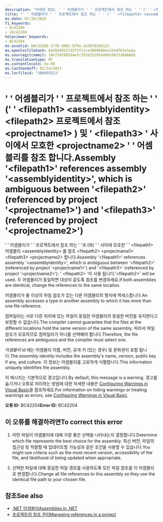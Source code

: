 ```yaml
---
description: "자세한 정보: ' ' 어셈블리가 ' ' 프로젝트에서 참조 하는 ' ' (' ' <filepath1> <assemblyidentity> <filepath2> 프로젝트에서 참조 <projectname1> ) 및 ' <filepath3> ' 사이에서 모호한 <projectname2> ' ' 어셈블리를 참조 합니다."
title: "' ' 어셈블리가 ' ' 프로젝트에서 참조 하는 ' ' (' ' <filepath1> <assemblyidentity> <filepath2> 프로젝트에서 참조 <projectname1> ) 및 ' <filepath3> ' 사이에서 모호한 <projectname2> ' ' 어셈블리를 참조 합니다."
ms.date: 07/20/2015
f1_keywords:
- bc42204
- vbc42204
helpviewer_keywords:
- BC42204
ms.assetid: b0c3d2b6-2776-4981-b79e-2e36f03d4123
ms.openlocfilehash: 6426b89157d3f5fc2ce3009b80ee32edf63e5ada
ms.sourcegitcommit: 10e719780594efc781b15295e499c66f316068b8
ms.translationtype: MT
ms.contentlocale: ko-KR
ms.lasthandoff: 02/14/2021
ms.locfileid: "100455511"
---
```

# <a name="assembly-filepath1-references-assembly-assemblyidentity-which-is-ambiguous-between-filepath2-referenced-by-project-projectname1-and-filepath3-referenced-by-project-projectname2"></a><span data-ttu-id="9b1eb-103">' ' 어셈블리가 ' ' 프로젝트에서 참조 하는 ' ' (' ' \<filepath1> \<assemblyidentity> \<filepath2> 프로젝트에서 참조 \<projectname1> ) 및 ' \<filepath3> ' 사이에서 모호한 \<projectname2> ' ' 어셈블리를 참조 합니다.</span><span class="sxs-lookup"><span data-stu-id="9b1eb-103">Assembly '\<filepath1>' references assembly '\<assemblyidentity>', which is ambiguous between '\<filepath2>' (referenced by project '\<projectname1>') and '\<filepath3>' (referenced by project '\<projectname2>')</span></span>

<span data-ttu-id="9b1eb-104">' ' 어셈블리가 ' ' 프로젝트에서 참조 하는 ' '과 (와) ' ' 사이에 모호한 ' ' \<filepath1> 어셈블리 \<assemblyidentity> 를 참조 \<filepath2> \<projectname1> \<filepath3> \<projectname2> 합니다.</span><span class="sxs-lookup"><span data-stu-id="9b1eb-104">Assembly '\<filepath1>' references assembly '\<assemblyidentity>', which is ambiguous between '\<filepath2>' (referenced by project '\<projectname1>') and '\<filepath3>' (referenced by project '\<projectname2>').</span></span> <span data-ttu-id="9b1eb-105">' \<filepath2> '이 사용 됩니다.</span><span class="sxs-lookup"><span data-stu-id="9b1eb-105">'\<filepath2>' will be used.</span></span> <span data-ttu-id="9b1eb-106">두 어셈블리가 동일하면 대상이 같도록 참조를 변경하세요.</span><span class="sxs-lookup"><span data-stu-id="9b1eb-106">If both assemblies are identical, change the references to the same location.</span></span>  
  
 <span data-ttu-id="9b1eb-107">어셈블리가 둘 이상의 파일 참조가 있는 다른 어셈블리의 형식에 액세스합니다.</span><span class="sxs-lookup"><span data-stu-id="9b1eb-107">An assembly accesses a type in another assembly to which it has more than one file reference.</span></span>  
  
 <span data-ttu-id="9b1eb-108">컴파일러는 서로 다른 위치에 있는 파일이 동일한 어셈블리의 동일한 버전을 유지한다고 보장할 수 없습니다.</span><span class="sxs-lookup"><span data-stu-id="9b1eb-108">The compiler cannot guarantee that the files at the different locations hold the same version of the same assembly.</span></span> <span data-ttu-id="9b1eb-109">따라서 파일 참조가 모호하므로 컴파일러가 하나를 선택해야 합니다.</span><span class="sxs-lookup"><span data-stu-id="9b1eb-109">Therefore, the file references are ambiguous and the compiler must select one.</span></span>  
  
 <span data-ttu-id="9b1eb-110">*어셈블리 id* 에는 어셈블리 이름, 버전, 공개 키 (있는 경우) 및 문화권이 포함 됩니다.</span><span class="sxs-lookup"><span data-stu-id="9b1eb-110">The *assembly identity* includes the assembly's name, version, public key if any, and culture.</span></span> <span data-ttu-id="9b1eb-111">이 정보는 어셈블리를 고유하게 식별합니다.</span><span class="sxs-lookup"><span data-stu-id="9b1eb-111">This information uniquely identifies the assembly.</span></span>  
  
 <span data-ttu-id="9b1eb-112">이 메시지는 기본적으로 경고입니다.</span><span class="sxs-lookup"><span data-stu-id="9b1eb-112">By default, this message is a warning.</span></span> <span data-ttu-id="9b1eb-113">경고를 숨기거나 오류로 처리하는 방법에 대한 자세한 내용은 [Configuring Warnings in Visual Basic](/visualstudio/ide/configuring-warnings-in-visual-basic)을 참조하세요.</span><span class="sxs-lookup"><span data-stu-id="9b1eb-113">For information on hiding warnings or treating warnings as errors, see [Configuring Warnings in Visual Basic](/visualstudio/ide/configuring-warnings-in-visual-basic).</span></span>  
  
 <span data-ttu-id="9b1eb-114">**오류 ID:** BC42204</span><span class="sxs-lookup"><span data-stu-id="9b1eb-114">**Error ID:** BC42204</span></span>  
  
## <a name="to-correct-this-error"></a><span data-ttu-id="9b1eb-115">이 오류를 해결하려면</span><span class="sxs-lookup"><span data-stu-id="9b1eb-115">To correct this error</span></span>  
  
1. <span data-ttu-id="9b1eb-116">어떤 파일이 어셈블리에 대해 가장 좋은 선택을 나타내는지 결정합니다.</span><span class="sxs-lookup"><span data-stu-id="9b1eb-116">Determine which file represents the best choice for the assembly.</span></span> <span data-ttu-id="9b1eb-117">최신 버전, 파일의 접근성 및 적절할 때 업데이트할 가능성과 같은 조건을 사용할 수 있습니다.</span><span class="sxs-lookup"><span data-stu-id="9b1eb-117">You might use criteria such as the most recent version, accessibility of the file, and likelihood of being updated when appropriate.</span></span>  
  
2. <span data-ttu-id="9b1eb-118">선택한 파일에 대해 동일한 파일 경로를 사용하도록 모든 파일 참조를 이 어셈블리로 변경합니다.</span><span class="sxs-lookup"><span data-stu-id="9b1eb-118">Change all file references to this assembly so they use the identical file path to your chosen file.</span></span>  
  
## <a name="see-also"></a><span data-ttu-id="9b1eb-119">참조</span><span class="sxs-lookup"><span data-stu-id="9b1eb-119">See also</span></span>

- [<span data-ttu-id="9b1eb-120">.NET 어셈블리</span><span class="sxs-lookup"><span data-stu-id="9b1eb-120">Assemblies in .NET</span></span>](../../standard/assembly/index.md)
- [<span data-ttu-id="9b1eb-121">프로젝트의 참조 관리</span><span class="sxs-lookup"><span data-stu-id="9b1eb-121">Managing references in a project</span></span>](/visualstudio/ide/managing-references-in-a-project)
